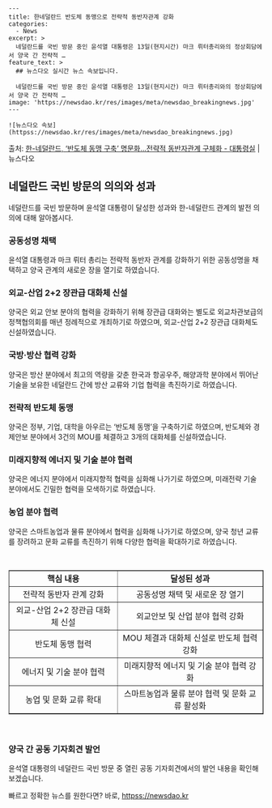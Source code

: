     ---
    title: 한네덜란드 반도체 동맹으로 전략적 동반자관계 강화
    categories:
      - News
    excerpt: >
      네덜란드를 국빈 방문 중인 윤석열 대통령은 13일(현지시간) 마크 뤼터총리와의 정상회담에서 양국 간 전략적 …
    feature_text: >
      ## 뉴스다오 실시간 뉴스 속보입니다.
    
      네덜란드를 국빈 방문 중인 윤석열 대통령은 13일(현지시간) 마크 뤼터총리와의 정상회담에서 양국 간 전략적 …
    image: 'https://newsdao.kr/res/images/meta/newsdao_breakingnews.jpg'
    ---
    
    ![뉴스다오 속보](httpss://newsdao.kr/res/images/meta/newsdao_breakingnews.jpg)

<p>출처: <a href="httpss://newsdao.kr/2800" rel="dofollow">한-네덜란드, ‘반도체 동맹  구축’ 명문화…전략적 동반자관계 구체화 - 대통령실</a> | 뉴스다오</p>

<h2 data-ke-size="size26">네덜란드 국빈 방문의 의의와 성과</h2>
<p data-ke-size="size16">네덜란드를 국빈 방문하며 윤석열 대통령이 달성한 성과와 한-네덜란드 관계의 발전 의의에 대해 알아봅시다.</p>

<h3><b>공동성명 채택</b></h3>
<p data-ke-size="size16">윤석열 대통령과 마크 뤼터 총리는 전략적 동반자 관계를 강화하기 위한 공동성명을 채택하고 양국 관계의 새로운 장을 열기로 하였습니다.</p>

<h3><b>외교-산업 2+2 장관급 대화체 신설</b></h3>
<p data-ke-size="size16">양국은 외교 안보 분야의 협력을 강화하기 위해 장관급 대화와는 별도로 외교차관보급의 정책협의회를 매년 정례적으로 개최하기로 하였으며, 외교-산업 2+2 장관급 대화체도 신설하였습니다.</p>

<h3><b>국방·방산 협력 강화</b></h3>
<p data-ke-size="size16">양국은 방산 분야에서 최고의 역량을 갖춘 한국과 항공우주, 해양과학 분야에서 뛰어난 기술을 보유한 네덜란드 간에 방산 교류와 기업 협력을 촉진하기로 하였습니다.</p>

<h3><b>전략적 반도체 동맹</b></h3>
<p data-ke-size="size16">양국은 정부, 기업, 대학을 아우르는 ‘반도체 동맹’을 구축하기로 하였으며, 반도체와 경제안보 분야에서 3건의 MOU를 체결하고 3개의 대화체를 신설하였습니다.</p>

<h3><b>미래지향적 에너지 및 기술 분야 협력</b></h3>
<p data-ke-size="size16">양국은 에너지 분야에서 미래지향적 협력을 심화해 나가기로 하였으며, 미래전략 기술 분야에서도 긴밀한 협력을 모색하기로 하였습니다.</p>

<h3><b>농업 분야 협력</b></h3>
<p data-ke-size="size16">양국은 스마트농업과 물류 분야에서 협력을 심화해 나가기로 하였으며, 양국 청년 교류를 장려하고 문화 교류를 촉진하기 위해 다양한 협력을 확대하기로 하였습니다.</p>

<p data-ke-size="size16">&nbsp;</p>

<table style="width: 100%;" border="1">
<tbody>
<tr>
<td style="text-align: center; height: 17px;"><b>핵심 내용</b></td>
<td style="text-align: center; height: 17px;"><b>달성된 성과</b></td>
</tr>
<tr>
<td style="text-align: center; height: 17px;">전략적 동반자 관계 강화</td>
<td style="text-align: center; height: 17px;">공동성명 채택 및 새로운 장 열기</td>
</tr>
<tr>
<td style="text-align: center; height: 17px;">외교-산업 2+2 장관급 대화체 신설</td>
<td style="text-align: center; height: 17px;">외교안보 및 산업 분야 협력 강화</td>
</tr>
<tr>
<td style="text-align: center; height: 17px;">반도체 동맹 협력</td>
<td style="text-align: center; height: 17px;">MOU 체결과 대화체 신설로 반도체 협력 강화</td>
</tr>
<tr>
<td style="text-align: center; height: 17px;">에너지 및 기술 분야 협력</td>
<td style="text-align: center; height: 17px;">미래지향적 에너지 및 기술 분야 협력 강화</td>
</tr>
<tr>
<td style="text-align: center; height: 17px;">농업 및 문화 교류 확대</td>
<td style="text-align: center; height: 17px;">스마트농업과 물류 분야 협력 및 문화 교류 활성화</td>
</tr>
</tbody>
</table>

<p data-ke-size="size16">&nbsp;</p>

<h3><b>양국 간 공동 기자회견 발언</b></h3>
<p data-ke-size="size16">윤석열 대통령의 네덜란드 국빈 방문 중 열린 공동 기자회견에서의 발언 내용을 확인해보겠습니다.</p> 

빠르고 정확한 뉴스를 원한다면? 바로, <a href="httpss://newsdao.kr" rel="dofollow">httpss://newsdao.kr</a>


    